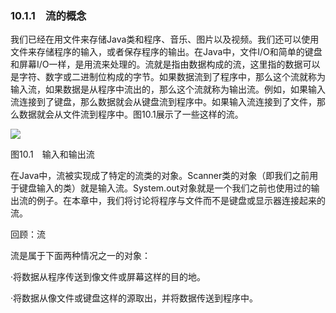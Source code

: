    

### 10.1.1　流的概念

我们已经在用文件来存储Java类和程序、音乐、图片以及视频。我们还可以使用文件来存储程序的输入，或者保存程序的输出。在Java中，文件I/O和简单的键盘和屏幕I/O一样，是用流来处理的。流就是指由数据构成的流，这里指的数据可以是字符、数字或二进制位构成的字节。如果数据流到了程序中，那么这个流就称为输入流，如果数据是从程序中流出的，那么这个流就称为输出流。例如，如果输入流连接到了键盘，那么数据就会从键盘流到程序中。如果输入流连接到了文件，那么数据就会从文件流到程序中。图10.1展示了一些这样的流。

![](0-Assets/Epubook/程序员编程语言经典合集（计算机科学丛书5册套装），javapython编程语言含经典教材龙书《编译原理》%20(Bruce%20Eckel%20%20Alfred%20V.%20Aho%20%20Monica%20S.%20Lam%20etc.)%20(Z-Library)/images/image11086.jpeg)

图10.1　输入和输出流

在Java中，流被实现成了特定的流类的对象。Scanner类的对象（即我们之前用于键盘输入的类）就是输入流。System.out对象就是一个我们之前也使用过的输出流的例子。在本章中，我们将讨论将程序与文件而不是键盘或显示器连接起来的流。

回顾：流

流是属于下面两种情况之一的对象：

·将数据从程序传送到像文件或屏幕这样的目的地。

·将数据从像文件或键盘这样的源取出，并将数据传送到程序中。